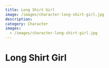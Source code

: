 ```yaml
---
title: Long Shirt Girl
image: /images/character-long-shirt-girl.jpg
description:
category: Character
images:
  - /images/character-long-shirt-girl.jpg
---
```


# Long Shirt Girl
